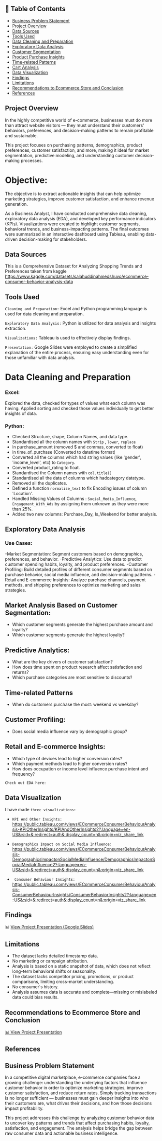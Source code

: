 ## 📑 Table of Contents

- [Business Problem Statement](#business-problem-statement)
- [Project Overview](#project-overview)
- [Data Sources](#data-sources)
- [Tools Used](#tools-used)
- [Data Cleaning and Preparation](#data-cleaning-and-preparation)
- [Exploratory Data Analysis](#exploratory-data-analysis)
- [Customer Segmentation](#customer-segmentation)
- [Product Purchase Insights](#product-purchase-insights)
- [Time-related Patterns](#time-related-patterns)
- [Cart Analysis](#cart-analysis)
- [Data Visualization](#data-visualization)
- [Findings](#findings)
- [Limitations](#limitations)
- [Recommendations to Ecommerce Store and Conclusion](#recommendations-to-ecommerce-store-and-conclusion)
- [References](#references)



## Project Overview
In the highly competitive world of e-commerce, businesses must do more than attract website visitors — they must understand their customers’ behaviors, preferences, and decision-making patterns to remain profitable and sustainable.

 This project focuses on purchasing patterns, demographics, product preferences, customer satisfaction, and more, making it ideal for market segmentation, predictive modeling, and understanding customer decision-making processes.

# Objective:
The objective is to extract actionable insights that can help optimize marketing strategies, improve customer satisfaction, and enhance revenue generation.

As a Business Analyst, I have conducted comprehensive data cleaning, exploratory data analysis (EDA), and developed key performance indicators (KPIs). Visualizations were created to highlight customer segments, behavioral trends, and business-impacting patterns. The final outcomes were summarized in an interactive dashboard using Tableau, enabling data-driven decision-making for stakeholders.


## Data Sources
This is  a Comprehensive Dataset for Analyzing Shopping Trends and Preferences taken from kaggle
https://www.kaggle.com/datasets/salahuddinahmedshuvo/ecommerce-consumer-behavior-analysis-data

## Tools Used
```Cleaning and Preparation:``` Excel and Python programming language is used for data cleaning and preparation. 

```Exploratory Data Analysis:``` Python is utilized for data analysis and insights extraction.

```Visualizations:``` Tableau is used to effectively display findings.

```Presentation:``` Google Slides were employed to create a simplified explanation of the entire process, ensuring easy understanding even for those unfamiliar with data analysis.

# Data Cleaning and Preparation
### Excel: 
 Explored the data, checked for types of values what each column was having. 
Applied sorting and checked those values individually to get better insights of data. 

### Python:
- Checked Structure, shape, Column Names, and data type.
- Standardised all the column names with ```Strip``` , ```lower```, ```replace```
-  In purchase_amount (removed $ and commas, converted to float)
-  In time_of_purchase (Converted to datetime format)
-  Converted all the columns which had string values (like 'gender', 'income_level', etc) to ```Category```.
-  Converted product_rating to float.
-  Standardised the Column names with ```col.title()```
-  Standardised all the data of columns which hadcategory datatype.
-  Removed all the duplicates.
-  Defined a function ```normalize_text``` to fix Encoding issues of column 'Location'.
-  Handled Missing Values of Columns : ```Social_Media_Influence```, ```Engagement_With_Ads``` by assigning them unknown as they were more than 25%.
-  Added two new columns: Purchase_Day,	Is_Weekend for better analysis.

## Exploratory Data Analysis
### Use Cases:
-Market Segmentation: Segment customers based on demographics, preferences, and behavior.
-Predictive Analytics: Use data to predict customer spending habits, loyalty, and product preferences.
-Customer Profiling: Build detailed profiles of different consumer segments based on purchase behavior, social media influence, and decision-making patterns.
-Retail and E-commerce Insights: Analyze purchase channels, payment methods, and shipping preferences to optimize marketing and sales strategies.



## Market Analysis Based on Customer Segmentation:
- Which customer segments generate the highest purchase amount and loyalty?
- Which customer segments generate the highest loyalty?

## Predictive Analytics:
- What are the key drivers of customer satisfaction?
- How does time spent on product research affect satisfaction and returns?
- Which purchase categories are most sensitive to discounts?

## Time-related Patterns
- When do customers purchase the most: weekend vs weekday?

## Customer Profiling:
- Does social media influence vary by demographic group?


## Retail and E-commerce Insights:
- Which type of devices lead to higher conversion rates?
- Which payment methods lead to higher conversion rates?
- How does occupation or income level influence purchase intent and frequency?

```Check out EDA here:``` 


## Data Visualization
I have made ```three visualizations:```

- ```KPI And Other Insights:```
  https://public.tableau.com/views/ECommerceConsumerBehaviourAnalysis-KPIOtherInsights/KPIAndOtherInsights2?:language=en-US&:sid=&:redirect=auth&:display_count=n&:origin=viz_share_link

- ```Demographics Impact on Social Media Influence:```
   https://public.tableau.com/views/ECommerceConsumerBehaviourAnalysis-DemographicsImpactonSocialMediaInfluence/DemographicsImpactonSocialMediaInfluence2?:language=en-US&:sid=&:redirect=auth&:display_count=n&:origin=viz_share_link

- ``` Consumer Behaviour Insights:``` https://public.tableau.com/views/ECommerceConsumerBehaviourAnalysis-ConsumerBehaviourInsights/ConsumerBehaviorInsights2?:language=en-US&:sid=&:redirect=auth&:display_count=n&:origin=viz_share_link


## Findings
📊 [View Project Presentation (Google Slides)](https://docs.google.com/presentation/d/1cSv68ydSse_6y8mKTV6svWxxf-qjB6ulk7xhdi_mc54/view?usp=sharing)



## Limitations
- The dataset lacks detailed timestamp data.
- No marketing or campaign attribution.
- Analysis is based on a static snapshot of data, which does not reflect long-term behavioral shifts or seasonality.
- The dataset lacks competitor pricing, promotions, or product comparisons, limiting cross-market understanding.
- No consumer's history.
- Analysis assumes data is accurate and complete—missing or mislabeled data could bias results.

## Recommendations to Ecommerce Store and Conclusion
[📊 View Project Presentation](https://docs.google.com/presentation/d/1mlCu9diZBTaS7nTDd0VCtNe6us_e7zkvzHdt_8nvyMw/edit?usp=sharing)


## References




## Business Problem Statement
In a competitive digital marketplace, e-commerce companies face a growing challenge: understanding the underlying factors that influence customer behavior in order to optimize marketing strategies, improve customer satisfaction, and reduce return rates. Simply tracking transactions is no longer sufficient — businesses must gain deeper insights into who their customers are, what drives their decisions, and how those decisions impact profitability.

This project addresses this challenge by analyzing customer behavior data to uncover key patterns and trends that affect purchasing habits, loyalty, satisfaction, and engagement. The analysis helps bridge the gap between raw consumer data and actionable business intelligence.






